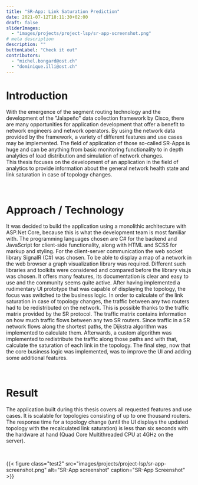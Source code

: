 ```yaml
---
title: "SR-App: Link Saturation Prediction"
date: 2021-07-12T18:11:30+02:00
draft: false
sliderImages:
  - "images/projects/project-lsp/sr-app-screenshot.png"
# meta description
description: ""
buttonLabel: "Check it out"
contributors:
  - "michel.bongard@ost.ch"
  - "dominique.illi@ost.ch"
---
```


# Introduction
With the emergence of the segment routing technology and the development of the "Jalapeño" data collection framework by Cisco, there are many opportunities for application development that offer a benefit to network engineers and network operators. By using the network data provided by the framework, a variety of different features and use cases may be implemented. The field of application of those so-called SR-Apps is huge and can be anything from basic monitoring functionality to in depth analytics of load distribution and simulation of network changes.  
This thesis focuses on the development of an application in the field of analytics to provide information about the general network health state and link saturation in case of topology changes.

<br>

# Approach / Technology
It was decided to build the application using a monolithic architecture with ASP.Net Core, because this is what the development team is most familiar with. The programming languages chosen are C# for the backend and JavaScript for client-side functionality, along with HTML and SCSS for markup and styling.
For the client-server communication the web socket library SignalR (C#) was chosen.
To be able to display a map of a network in the web browser a graph visualization library was required. Different such libraries and toolkits were considered and compared before the library vis.js was chosen. It offers many features, its documentation is clear and easy to use and the community seems quite active.
After having implemented a rudimentary UI prototype that was capable of displaying the topology, the focus was switched to the business logic.
In order to calculate of the link saturation in case of topology changes, the traffic between any two routers had to be redistributed on the network. This is possible thanks to the traffic matrix provided by the SR protocol. The traffic matrix contains information on how much traffic flows between any two SR routers.
Since traffic in a SR network flows along the shortest paths, the Dijkstra algorithm was implemented to calculate them. Afterwards, a custom algorithm was implemented to redistribute the traffic along those paths and with that, calculate the saturation of each link in the topology.
The final step, now that the core business logic was implemented, was to improve the UI and adding some additional features.

<br>

# Result 
The application built during this thesis covers all requested features and use cases. It is scalable for topologies consisting of up to one thousand routers. The response time for a topology change (until the UI displays the updated topology with the recalculated link saturation) is less than six seconds with the hardware at hand (Quad Core Multithreaded CPU at 4GHz on the server).

<br>

{{< figure class="test2" src="images/projects/project-lsp/sr-app-screenshot.png" alt="SR-App screenshot" caption="SR-App Screenshot" >}}

<br>

